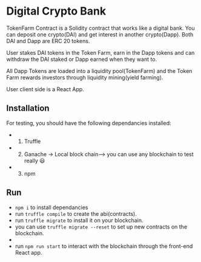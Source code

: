 # Digital Crypto Bank

TokenFarm Contract is a Solidity contract that works like a digital bank.
You can deposit one crypto(DAI) and get interest in another crypto(Dapp).
Both DAI and Dapp are ERC 20 tokens.

User stakes DAI tokens in the Token Farm, earn in the Dapp tokens and can
withdraw the DAI staked or Dapp earned when they want to.

All Dapp Tokens are loaded into a liquidity pool(TokenFarm) and the Token Farm
rewards investors through liquidity mining(yield farming).

User client side is a React App.

## Installation

For testing, you should have the following dependancies installed:

- 1. Truffle
- 2. Ganache -> Local block chain--> you can use any blockchain to test really 😃
- 3. npm

## Run

- `npm i` to install dependancies
- run `truffle compile` to create the abi(contracts).
- run `truffle migrate` to install it on your blockchain.
- you can use `truffle migrate --reset` to set up new contracts on the blockchain.
-
- run `npm run start` to interact with the blockchain through the front-end React app.
